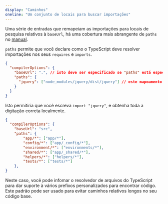 ```yaml
---
display: "Caminhos"
oneline: "Um conjunto de locais para buscar importações"
---
```


Uma série de entradas que remapeiam as importações para locais de pesquisa relativos à `baseUrl`, há uma cobertura mais abrangente de `paths` no [manual](/docs/handbook/module-resolution.html#path-mapping).

`paths` permite que você declare como o TypeScript deve resolver importações nos seus `requires` e `imports`.

```json
{
  "compilerOptions": {
    "baseUrl": ".", // isto deve ser especificado se "paths" está especificado.
    "paths": {
      "jquery": ["node_modules/jquery/dist/jquery"] // este mapeamento é relativo à "baseUrl"
    }
  }
}
```

Isto permitiria que você escreva `import "jquery"`, e obtenha toda a digitação correta localmente.

```json
{
  "compilerOptions": {
    "baseUrl": "src",
    "paths": {
        "app/*": ["app/*"],
        "config/*": ["app/_config/*"],
        "environment/*": ["environments/*"],
        "shared/*": ["app/_shared/*"],
        "helpers/*": ["helpers/*"],
        "tests/*": ["tests/*"]
    },
}
```

Neste caso, você pode infomar o resolvedor de arquivos do TypeScript para dar suporte à vários prefixos personalizados para encontrar código.
Este padrão pode ser usado para evitar caminhos relativos longos no seu código base.
